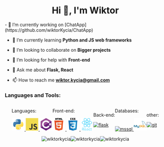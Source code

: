 <h1 align="center">Hi 👋, I'm Wiktor</h1>
- 🔭 I’m currently working on [ChatApp](https://github.com/wiktorKycia/ChatApp)

- 🌱 I’m currently learning **Python and JS web frameworks**

- 👯 I’m looking to collaborate on **Bigger projects**

- 🤝 I’m looking for help with **Front-end**

- 💬 Ask me about **Flask, React**

- 📫 How to reach me **wiktor.kycia@gmail.com**


<h3>Languages and Tools:</h3>
<section style='display:flex; flex-wrap: wrap; justify-content: center; align-items: center; flex-direction:row;'>
    <section style="width:max-content">
        <p>Languages:</p>
        <a href="https://www.python.org" target="_blank" rel="noreferrer"> 
            <img src="https://raw.githubusercontent.com/devicons/devicon/master/icons/python/python-original.svg" alt="python" width="40" height="40"/> 
        </a> 
        <a href="https://developer.mozilla.org/en-US/docs/Web/JavaScript" target="_blank" rel="noreferrer"> 
            <img src="https://raw.githubusercontent.com/devicons/devicon/master/icons/javascript/javascript-original.svg" alt="javascript" width="40" height="40"/> 
        </a> 
        <a href="https://www.w3schools.com/cs/" target="_blank" rel="noreferrer"> 
            <img src="https://raw.githubusercontent.com/devicons/devicon/master/icons/csharp/csharp-original.svg" alt="csharp" width="40" height="40"/> 
        </a> 
    </section>
    <section style="float:left">
        <p>Front-end: </p>
        <a href="https://www.w3.org/html/" target="_blank" rel="noreferrer"> 
            <img src="https://raw.githubusercontent.com/devicons/devicon/master/icons/html5/html5-original-wordmark.svg" alt="html5" width="40" height="40"/> 
        </a> 
        <a href="https://www.w3schools.com/css/" target="_blank" rel="noreferrer"> 
            <img src="https://raw.githubusercontent.com/devicons/devicon/master/icons/css3/css3-original-wordmark.svg" alt="css3" width="40" height="40"/> 
        </a> 
        <a href="https://reactjs.org/" target="_blank" rel="noreferrer"> 
            <img src="https://raw.githubusercontent.com/devicons/devicon/master/icons/react/react-original-wordmark.svg" alt="react" width="40" height="40"/> 
        </a> 
    </section>
    <section>
        <p>Back-end: </p>
        <a href="https://flask.palletsprojects.com/" target="_blank" rel="noreferrer"> 
            <img src="https://www.vectorlogo.zone/logos/pocoo_flask/pocoo_flask-icon.svg" alt="flask" width="40" height="40"/> 
        </a> 
    </section>
    <section>
        <p>Databases: </p>
        <a href="https://www.microsoft.com/en-us/sql-server" target="_blank" rel="noreferrer"> 
            <img src="https://www.svgrepo.com/show/303229/microsoft-sql-server-logo.svg" alt="mssql" width="40" height="40"/> 
        </a> 
        <a href="https://www.mysql.com/" target="_blank" rel="noreferrer"> 
            <img src="https://raw.githubusercontent.com/devicons/devicon/master/icons/mysql/mysql-original-wordmark.svg" alt="mysql" width="40" height="40"/> 
        </a> 
    </section>
    <section>
        <p>other: </p>
        <a href="https://git-scm.com/" target="_blank" rel="noreferrer"> 
            <img src="https://www.vectorlogo.zone/logos/git-scm/git-scm-icon.svg" alt="git" width="40" height="40"/> 
        </a> 
    </section>
</section>

<section style='display: flex; justify-content: center; align-items: center; flex-wrap: wrap; flex-direction:row;'>
    <p>
      <img src="https://github-readme-stats.vercel.app/api/top-langs?username=wiktorkycia&show_icons=true&locale=en&layout=compact" alt="wiktorkycia" />
    </p>
    <p>
      <img src="https://github-readme-stats.vercel.app/api?username=wiktorkycia&show_icons=true&locale=en" alt="wiktorkycia" />
    </p>
    <p>
      <img src="https://github-readme-streak-stats.herokuapp.com/?user=wiktorkycia&" alt="wiktorkycia" />
    </p>
</section>

